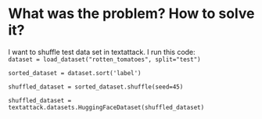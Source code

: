 # What was the problem? How to solve it?

I want to shuffle test data set in textattack. I run this code:\
`dataset = load_dataset("rotten_tomatoes", split="test")`

`sorted_dataset = dataset.sort('label')`

`shuffled_dataset = sorted_dataset.shuffle(seed=45)`

`shuffled_dataset = textattack.datasets.HuggingFaceDataset(shuffled_dataset)`